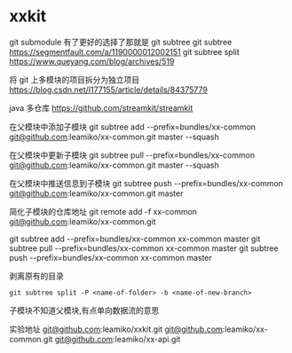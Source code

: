 # xxkit

git submodule 有了更好的选择了那就是 git subtree
git subtree https://segmentfault.com/a/1190000012002151
git subtree split https://www.queyang.com/blog/archives/519

将 git 上多模块的项目拆分为独立项目
https://blog.csdn.net/I177155/article/details/84375779

java 多仓库
https://github.com/streamkit/streamkit

在父模块中添加子模块
git subtree add --prefix=bundles/xx-common git@github.com:leamiko/xx-common.git master --squash

在父模块中更新子模块
git subtree pull --prefix=bundles/xx-common git@github.com:leamiko/xx-common.git master --squash

在父模块中推送信息到子模块
git subtree push --prefix=bundles/xx-common git@github.com:leamiko/xx-common.git master

简化子模块的仓库地址
git remote add -f xx-common git@github.com:leamiko/xx-common.git

git subtree add --prefix=bundles/xx-common xx-common master
git subtree pull --prefix=bundles/xx-common xx-common master
git subtree push --prefix=bundles/xx-common xx-common master

剥离原有的目录

```
git subtree split -P <name-of-folder> -b <name-of-new-branch>
```

子模块不知道父模块,有点单向数据流的意思

实验地址
git@github.com:leamiko/xxkit.git
git@github.com:leamiko/xx-common.git
git@github.com:leamiko/xx-api.git
